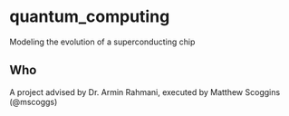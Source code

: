 # quantum_computing

Modeling the evolution of a superconducting chip

## Who

A project advised by Dr. Armin Rahmani, executed by Matthew Scoggins (@mscoggs)
